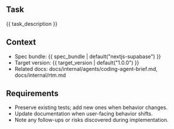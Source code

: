 ## Task
{{ task_description }}

## Context
- Spec bundle: {{ spec_bundle | default("nextjs-supabase") }}
- Target version: {{ target_version | default("1.0.0") }}
- Related docs: docs/internal/agents/coding-agent-brief.md, docs/internal/rtm.md

## Requirements
- Preserve existing tests; add new ones when behavior changes.
- Update documentation when user-facing behavior shifts.
- Note any follow-ups or risks discovered during implementation.
